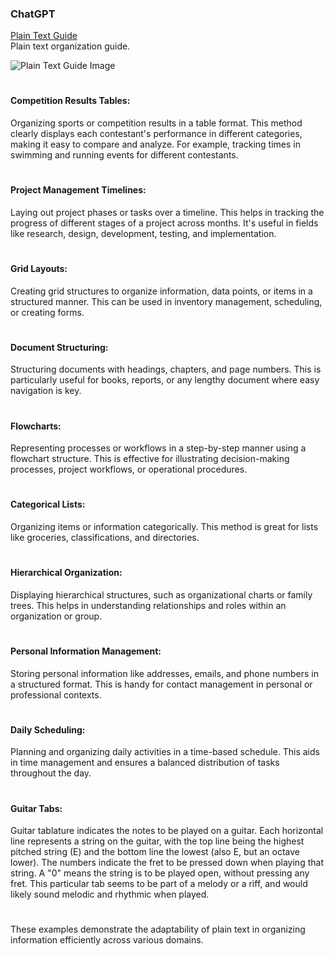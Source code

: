 ### ChatGPT

[Plain Text Guide](https://chat.openai.com/g/g-63ldbtCMe-plain-text-guide)
<br>
Plain text organization guide.

![Plain Text Guide Image](https://github.com/sourceduty/Plain_Text/assets/123030236/4dc871cb-62e4-4e31-bb03-710e45a86cb4)

#

#### Competition Results Tables: 

Organizing sports or competition results in a table format. This method clearly displays each contestant's performance in different categories, making it easy to compare and analyze. For example, tracking times in swimming and running events for different contestants.

#

#### Project Management Timelines: 

Laying out project phases or tasks over a timeline. This helps in tracking the progress of different stages of a project across months. It's useful in fields like research, design, development, testing, and implementation.

#

#### Grid Layouts: 

Creating grid structures to organize information, data points, or items in a structured manner. This can be used in inventory management, scheduling, or creating forms.

#

#### Document Structuring: 

Structuring documents with headings, chapters, and page numbers. This is particularly useful for books, reports, or any lengthy document where easy navigation is key.

#


#### Flowcharts: 

Representing processes or workflows in a step-by-step manner using a flowchart structure. This is effective for illustrating decision-making processes, project workflows, or operational procedures.

#


#### Categorical Lists: 

Organizing items or information categorically. This method is great for lists like groceries, classifications, and directories.

#

#### Hierarchical Organization: 

Displaying hierarchical structures, such as organizational charts or family trees. This helps in understanding relationships and roles within an organization or group.

#

#### Personal Information Management: 

Storing personal information like addresses, emails, and phone numbers in a structured format. This is handy for contact management in personal or professional contexts.

#

#### Daily Scheduling: 

Planning and organizing daily activities in a time-based schedule. This aids in time management and ensures a balanced distribution of tasks throughout the day.

#

#### Guitar Tabs:

Guitar tablature indicates the notes to be played on a guitar. Each horizontal line represents a string on the guitar, with the top line being the highest pitched string (E) and the bottom line the lowest (also E, but an octave lower). The numbers indicate the fret to be pressed down when playing that string. A "0" means the string is to be played open, without pressing any fret. This particular tab seems to be part of a melody or a riff, and would likely sound melodic and rhythmic when played.

#

These examples demonstrate the adaptability of plain text in organizing information efficiently across various domains.

#
